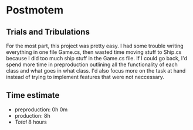 # Postmotem

## Trials and Tribulations
For the most part, this project was pretty easy. I had some trouble writing everything
in one file Game.cs, then wasted time moving stuff to Ship.cs because I did too much
ship stuff in the Game.cs file. If I could go back, I'd spend more time in preproduction
outlining all the functionality of each class and what goes in what class. I'd also
focus more on the task at hand instead of trying to implement features that were
not neccessary.

## Time estimate
- preproduction: 0h 0m
- production: 8h
- *Total* 8 hours
